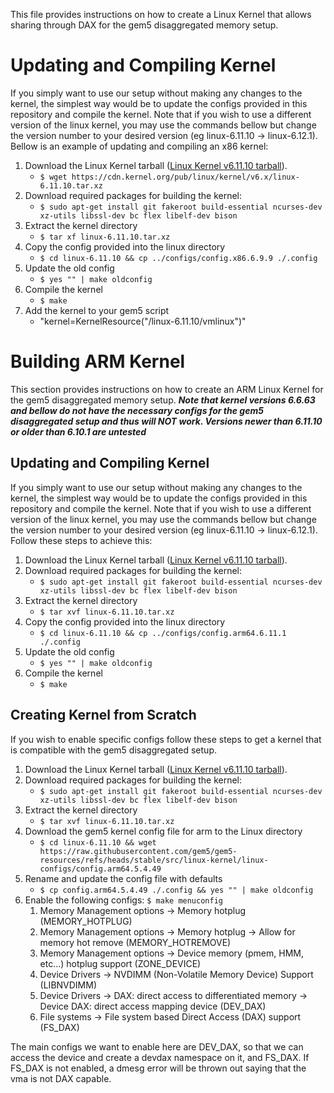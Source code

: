 This file provides instructions on how to create a Linux Kernel that allows
sharing through DAX for the gem5 disaggregated memory setup.

# Updating and Compiling Kernel

If you simply want to use our setup without making any changes to the kernel,
the simplest way would be to update the configs provided in this repository and
compile the kernel. Note that if you wish to use a different version of the
linux kernel, you may use the commands bellow but change the version number to
your desired version (eg linux-6.11.10 -> linux-6.12.1). Bellow is an example of updating and compiling an x86 kernel:

1. Download the Linux Kernel tarball
   ([Linux Kernel v6.11.10 tarball](https://cdn.kernel.org/pub/linux/kernel/v6.x/linux-6.11.10.tar.xz)).
   - `$ wget https://cdn.kernel.org/pub/linux/kernel/v6.x/linux-6.11.10.tar.xz`
2. Download required packages for building the kernel:
   - `$ sudo apt-get install git fakeroot build-essential ncurses-dev xz-utils libssl-dev bc flex libelf-dev bison`
3. Extract the kernel directory
   - `$ tar xf linux-6.11.10.tar.xz`
4. Copy the config provided into the linux directory
   - `$ cd linux-6.11.10 && cp ../configs/config.x86.6.9.9 ./.config`
5. Update the old config
   - `$ yes "" | make oldconfig`
6. Compile the kernel
   - `$ make`
7. Add the kernel to your gem5 script
   - "kernel=KernelResource("<path-to-this-repo>/linux-6.11.10/vmlinux")"


# Building ARM Kernel

This section provides instructions on how to create an ARM Linux Kernel for the
gem5 disaggregated memory setup. **_Note that kernel
versions 6.6.63 and bellow do not have the necessary configs for the gem5
disaggregated setup and thus will NOT work. Versions newer than 6.11.10 or older
than 6.10.1 are untested_**

## Updating and Compiling Kernel

If you simply want to use our setup without making any changes to the kernel,
the simplest way would be to update the configs provided in this repository and
compile the kernel. Note that if you wish to use a different version of the
linux kernel, you may use the commands bellow but change the version number to
your desired version (eg linux-6.11.10 -> linux-6.12.1). Follow these steps to
achieve this:

1. Download the Linux Kernel tarball
   ([Linux Kernel v6.11.10 tarball](https://cdn.kernel.org/pub/linux/kernel/v6.x/linux-6.11.10.tar.xz)).
2. Download required packages for building the kernel:
   - `$ sudo apt-get install git fakeroot build-essential ncurses-dev xz-utils libssl-dev bc flex libelf-dev bison`
3. Extract the kernel directory
   - `$ tar xvf linux-6.11.10.tar.xz`
4. Copy the config provided into the linux directory
   - `$ cd linux-6.11.10 && cp ../configs/config.arm64.6.11.1 ./.config`
5. Update the old config
   - `$ yes "" | make oldconfig`
6. Compile the kernel
   - `$ make`

## Creating Kernel from Scratch

If you wish to enable specific configs follow these steps to get a kernel that
is compatible with the gem5 disaggregated setup.

1. Download the Linux Kernel tarball
   ([Linux Kernel v6.11.10 tarball](https://cdn.kernel.org/pub/linux/kernel/v6.x/linux-6.11.10.tar.xz)).
2. Download required packages for building the kernel:
   - `$ sudo apt-get install git fakeroot build-essential ncurses-dev xz-utils libssl-dev bc flex libelf-dev bison`
3. Extract the kernel directory
   - `$ tar xvf linux-6.11.10.tar.xz`
4. Download the gem5 kernel config file for arm to the Linux directory
   - `$ cd linux-6.11.10 && wget https://raw.githubusercontent.com/gem5/gem5-resources/refs/heads/stable/src/linux-kernel/linux-configs/config.arm64.5.4.49`
5. Rename and update the config file with defaults
   - `$ cp config.arm64.5.4.49 ./.config && yes "" | make oldconfig`
6. Enable the following configs: `$ make menuconfig`
   1. Memory Management options -> Memory hotplug (MEMORY_HOTPLUG)
   2. Memory Management options -> Memory hotplug -> Allow for memory hot remove
      (MEMORY_HOTREMOVE)
   3. Memory Management options -> Device memory (pmem, HMM, etc...) hotplug
      support (ZONE_DEVICE)
   4. Device Drivers -> NVDIMM (Non-Volatile Memory Device) Support (LIBNVDIMM)
   5. Device Drivers -> DAX: direct access to differentiated memory -> Device
      DAX: direct access mapping device (DEV_DAX)
   6. File systems -> File system based Direct Access (DAX) support (FS_DAX)

The main configs we want to enable here are DEV_DAX, so that we can access the
device and create a devdax namespace on it, and FS_DAX. If FS_DAX is not
enabled, a dmesg error will be thrown out saying that the vma is not DAX
capable.
